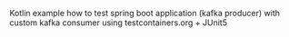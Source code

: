Kotlin example how to test spring boot application (kafka producer) with custom kafka consumer using testcontainers.org + JUnit5
